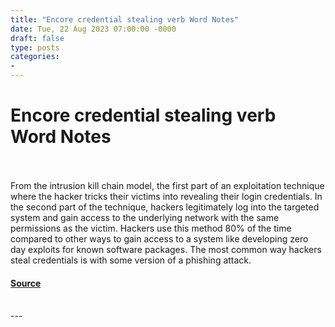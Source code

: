 ```yaml
---
title: "Encore credential stealing verb Word Notes"
date: Tue, 22 Aug 2023 07:00:00 -0000
draft: false
type: posts
categories: 
- 
---
```

# Encore credential stealing verb Word Notes

<br/>

<br/>
From the intrusion kill chain model, the first part of an exploitation technique where the hacker tricks their victims into revealing their login credentials. In the second part of the technique, hackers legitimately log into the targeted system and gain access to the underlying network with the same permissions as the victim. Hackers use this method 80% of the time compared to other ways to gain access to a system like developing zero day exploits for known software packages. The most common way hackers steal credentials is with some version of a phishing attack.

#### [Source](https://thecyberwire.com/podcasts/word-notes/7/notes)

<br/>
---
